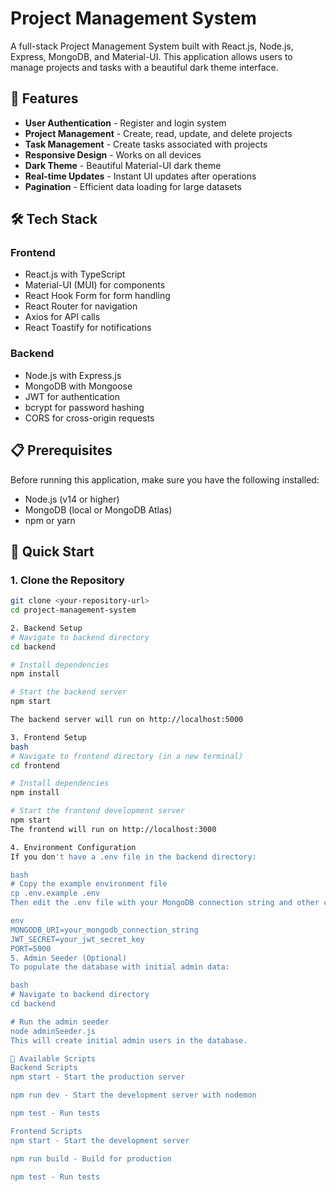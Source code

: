 # Project Management System

A full-stack Project Management System built with React.js, Node.js, Express, MongoDB, and Material-UI. This application allows users to manage projects and tasks with a beautiful dark theme interface.

## 🚀 Features

- **User Authentication** - Register and login system
- **Project Management** - Create, read, update, and delete projects
- **Task Management** - Create tasks associated with projects
- **Responsive Design** - Works on all devices
- **Dark Theme** - Beautiful Material-UI dark theme
- **Real-time Updates** - Instant UI updates after operations
- **Pagination** - Efficient data loading for large datasets

## 🛠️ Tech Stack

### Frontend
- React.js with TypeScript
- Material-UI (MUI) for components
- React Hook Form for form handling
- React Router for navigation
- Axios for API calls
- React Toastify for notifications

### Backend
- Node.js with Express.js
- MongoDB with Mongoose
- JWT for authentication
- bcrypt for password hashing
- CORS for cross-origin requests

## 📋 Prerequisites

Before running this application, make sure you have the following installed:
- Node.js (v14 or higher)
- MongoDB (local or MongoDB Atlas)
- npm or yarn

## 🚀 Quick Start

### 1. Clone the Repository  

```bash
git clone <your-repository-url>
cd project-management-system

2. Backend Setup
# Navigate to backend directory
cd backend

# Install dependencies
npm install

# Start the backend server
npm start

The backend server will run on http://localhost:5000

3. Frontend Setup
bash
# Navigate to frontend directory (in a new terminal)
cd frontend

# Install dependencies
npm install

# Start the frontend development server
npm start
The frontend will run on http://localhost:3000

4. Environment Configuration
If you don't have a .env file in the backend directory:

bash
# Copy the example environment file
cp .env.example .env
Then edit the .env file with your MongoDB connection string and other configuration:

env
MONGODB_URI=your_mongodb_connection_string
JWT_SECRET=your_jwt_secret_key
PORT=5000
5. Admin Seeder (Optional)
To populate the database with initial admin data:

bash
# Navigate to backend directory
cd backend

# Run the admin seeder
node adminSeeder.js
This will create initial admin users in the database.

🔧 Available Scripts
Backend Scripts
npm start - Start the production server

npm run dev - Start the development server with nodemon

npm test - Run tests

Frontend Scripts
npm start - Start the development server

npm run build - Build for production

npm test - Run tests

